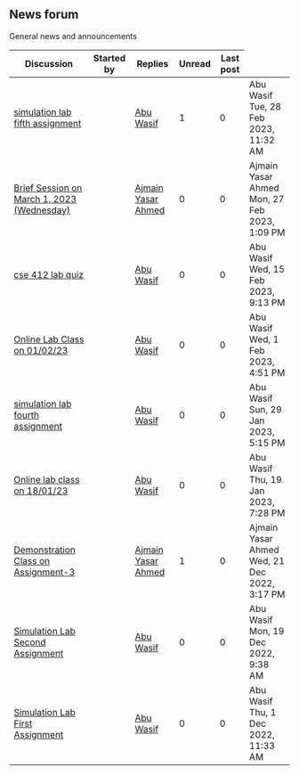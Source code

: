 <h2>News forum</h2>General news and announcements

<br />
<table><thead><tr><th>Discussion</th><th>Started by</th><th>Replies</th><th>Unread<a href="https://moodle.cse.buet.ac.bd/mod/forum/markposts.php?f=913&mark=read&returnpage=view.php"></a></th><th>Last post</th></tr></thead><tbody>
<tr><td><a href="simulation%20lab%20fifth%20assignment">simulation lab fifth assignment</a></td>
<td><a href="https://moodle.cse.buet.ac.bd/user/view.php?id=40&course=762"></a></td>
<td><a href="https://moodle.cse.buet.ac.bd/user/view.php?id=40&course=762">Abu Wasif</a></td>
<td>1</td>
<td>0</td>
<td>Abu Wasif<br />Tue, 28 Feb 2023, 11:32 AM</td>
</tr>
<tr><td><a href="Brief%20Session%20on%20March%201%2C%202023%20%28Wednesday%29">Brief Session on March 1, 2023 (Wednesday)</a></td>
<td><a href="https://moodle.cse.buet.ac.bd/user/view.php?id=3471&course=762"></a></td>
<td><a href="https://moodle.cse.buet.ac.bd/user/view.php?id=3471&course=762">Ajmain Yasar Ahmed</a></td>
<td>0</td>
<td>0</td>
<td>Ajmain Yasar Ahmed<br />Mon, 27 Feb 2023, 1:09 PM</td>
</tr>
<tr><td><a href="cse%20412%20lab%20quiz">cse 412 lab quiz</a></td>
<td><a href="https://moodle.cse.buet.ac.bd/user/view.php?id=40&course=762"></a></td>
<td><a href="https://moodle.cse.buet.ac.bd/user/view.php?id=40&course=762">Abu Wasif</a></td>
<td>0</td>
<td>0</td>
<td>Abu Wasif<br />Wed, 15 Feb 2023, 9:13 PM</td>
</tr>
<tr><td><a href="Online%20Lab%20Class%20on%20010223">Online Lab Class on 01/02/23</a></td>
<td><a href="https://moodle.cse.buet.ac.bd/user/view.php?id=40&course=762"></a></td>
<td><a href="https://moodle.cse.buet.ac.bd/user/view.php?id=40&course=762">Abu Wasif</a></td>
<td>0</td>
<td>0</td>
<td>Abu Wasif<br />Wed, 1 Feb 2023, 4:51 PM</td>
</tr>
<tr><td><a href="simulation%20lab%20fourth%20assignment">simulation lab fourth assignment</a></td>
<td><a href="https://moodle.cse.buet.ac.bd/user/view.php?id=40&course=762"></a></td>
<td><a href="https://moodle.cse.buet.ac.bd/user/view.php?id=40&course=762">Abu Wasif</a></td>
<td>0</td>
<td>0</td>
<td>Abu Wasif<br />Sun, 29 Jan 2023, 5:15 PM</td>
</tr>
<tr><td><a href="Online%20lab%20class%20on%20180123">Online lab class on 18/01/23</a></td>
<td><a href="https://moodle.cse.buet.ac.bd/user/view.php?id=40&course=762"></a></td>
<td><a href="https://moodle.cse.buet.ac.bd/user/view.php?id=40&course=762">Abu Wasif</a></td>
<td>0</td>
<td>0</td>
<td>Abu Wasif<br />Thu, 19 Jan 2023, 7:28 PM</td>
</tr>
<tr><td><a href="Demonstration%20Class%20on%20Assignment-3">Demonstration Class on Assignment-3</a></td>
<td><a href="https://moodle.cse.buet.ac.bd/user/view.php?id=3471&course=762"></a></td>
<td><a href="https://moodle.cse.buet.ac.bd/user/view.php?id=3471&course=762">Ajmain Yasar Ahmed</a></td>
<td>1</td>
<td>0</td>
<td>Ajmain Yasar Ahmed<br />Wed, 21 Dec 2022, 3:17 PM</td>
</tr>
<tr><td><a href="Simulation%20Lab%20Second%20Assignment">Simulation Lab Second Assignment</a></td>
<td><a href="https://moodle.cse.buet.ac.bd/user/view.php?id=40&course=762"></a></td>
<td><a href="https://moodle.cse.buet.ac.bd/user/view.php?id=40&course=762">Abu Wasif</a></td>
<td>0</td>
<td>0</td>
<td>Abu Wasif<br />Mon, 19 Dec 2022, 9:38 AM</td>
</tr>
<tr><td><a href="Simulation%20Lab%20First%20Assignment">Simulation Lab First Assignment</a></td>
<td><a href="https://moodle.cse.buet.ac.bd/user/view.php?id=40&course=762"></a></td>
<td><a href="https://moodle.cse.buet.ac.bd/user/view.php?id=40&course=762">Abu Wasif</a></td>
<td>0</td>
<td>0</td>
<td>Abu Wasif<br />Thu, 1 Dec 2022, 11:33 AM</td>
</tr>
</tbody></table>

